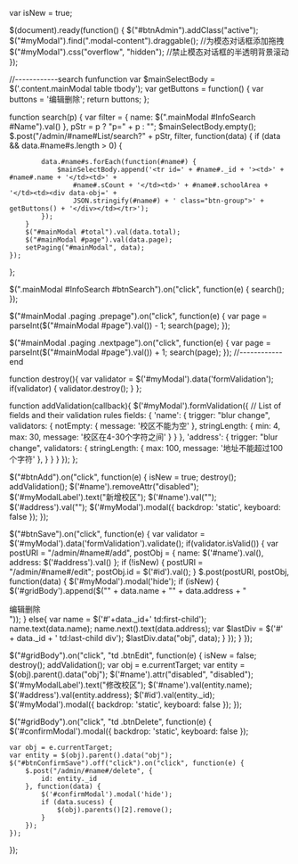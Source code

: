 var isNew = true;

$(document).ready(function() {
    $("#btnAdmin").addClass("active");
    $("#myModal").find(".modal-content").draggable(); //为模态对话框添加拖拽
    $("#myModal").css("overflow", "hidden"); //禁止模态对话框的半透明背景滚动
});

//------------search funfunction
var $mainSelectBody = $('.content.mainModal table tbody');
var getButtons = function() {
    var buttons = '<a class="btn btn-default btnEdit">编辑</a><a class="btn btn-default btnDelete">删除</a>';
    return buttons;
};

function search(p) {
    var filter = {
            name: $(".mainModal #InfoSearch #Name").val()
        },
        pStr = p ? "p=" + p : "";
    $mainSelectBody.empty();
    $.post("/admin/#name#List/search?" + pStr, filter, function(data) {
        if (data && data.#name#s.length > 0) {

            data.#name#s.forEach(function(#name#) {
                $mainSelectBody.append('<tr id=' + #name#._id + '><td>' + #name#.name + '</td><td>' +
                    #name#.sCount + '</td><td>' + #name#.schoolArea + '</td><td><div data-obj=' +
                    JSON.stringify(#name#) + ' class="btn-group">' + getButtons() + '</div></td></tr>');
            });
        }
        $("#mainModal #total").val(data.total);
        $("#mainModal #page").val(data.page);
        setPaging("#mainModal", data);
    });
};

$(".mainModal #InfoSearch #btnSearch").on("click", function(e) {
    search();
});

$("#mainModal .paging .prepage").on("click", function(e) {
    var page = parseInt($("#mainModal #page").val()) - 1;
    search(page);
});

$("#mainModal .paging .nextpage").on("click", function(e) {
    var page = parseInt($("#mainModal #page").val()) + 1;
    search(page);
});
//------------end

function destroy(){
    var validator = $('#myModal').data('formValidation');
    if(validator)
    {
        validator.destroy();
    }
};

function addValidation(callback){
    $('#myModal').formValidation({
        // List of fields and their validation rules
        fields: {
            'name': {
                trigger: "blur change",
                validators: {
                    notEmpty: {
                        message: '校区不能为空'
                    },
                    stringLength: {
                        min: 4,
                        max: 30,
                        message: '校区在4-30个字符之间'
                    }
                }
            },
            'address': {
                trigger: "blur change",
                validators: {
                    stringLength: {
                        max: 100,
                        message: '地址不能超过100个字符'
                    },
                }
            }
        }
    });
};

$("#btnAdd").on("click", function(e) {
    isNew = true;
    destroy();
    addValidation();
    $('#name').removeAttr("disabled");
    $('#myModalLabel').text("新增校区");
    $('#name').val("");
    $('#address').val("");
    $('#myModal').modal({ backdrop: 'static', keyboard: false });
});

$("#btnSave").on("click", function(e) {
    var validator = $('#myModal').data('formValidation').validate();
    if(validator.isValid())
    {
        var postURI = "/admin/#name#/add",
            postObj = {
            name: $('#name').val(),
            address: $('#address').val()
        };
        if (!isNew) {
            postURI = "/admin/#name#/edit";
            postObj.id = $('#id').val();
        }
        $.post(postURI, postObj, function(data) {
            $('#myModal').modal('hide');
            if (isNew) {
                $('#gridBody').append($("<tr id="+data._id+"><td>" + data.name + "</td><td>" + data.address + "</td><td><div data-obj='" + JSON.stringify(data) +
                    "' class='btn-group'><a class='btn btn-default btnEdit'>编辑</a><a class='btn btn-default btnDelete'>删除</a></div></td></tr>"));
            }
            else{
                var name = $('#'+data._id+' td:first-child');
                name.text(data.name);
                name.next().text(data.address);
                var $lastDiv = $('#' + data._id + ' td:last-child div');
                $lastDiv.data("obj", data);
            }
        });
    }
});

$("#gridBody").on("click", "td .btnEdit", function(e) {
    isNew = false;
    destroy();
    addValidation();
    var obj = e.currentTarget;
    var entity = $(obj).parent().data("obj");
    $('#name').attr("disabled", "disabled");
    $('#myModalLabel').text("修改校区");
    $('#name').val(entity.name);
    $('#address').val(entity.address);
    $('#id').val(entity._id);
    $('#myModal').modal({ backdrop: 'static', keyboard: false });
});

$("#gridBody").on("click", "td .btnDelete", function(e) {
    $('#confirmModal').modal({ backdrop: 'static', keyboard: false });

    var obj = e.currentTarget;
    var entity = $(obj).parent().data("obj");
    $("#btnConfirmSave").off("click").on("click", function(e) {
        $.post("/admin/#name#/delete", {
            id: entity._id
        }, function(data) {
            $('#confirmModal').modal('hide');
            if (data.sucess) {
                $(obj).parents()[2].remove();
            }
        });
    });
});